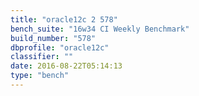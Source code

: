 ```yaml
---
title: "oracle12c 2 578"
bench_suite: "16w34 CI Weekly Benchmark"
build_number: "578"
dbprofile: "oracle12c"
classifier: ""
date: 2016-08-22T05:14:13
type: "bench"
---
```

